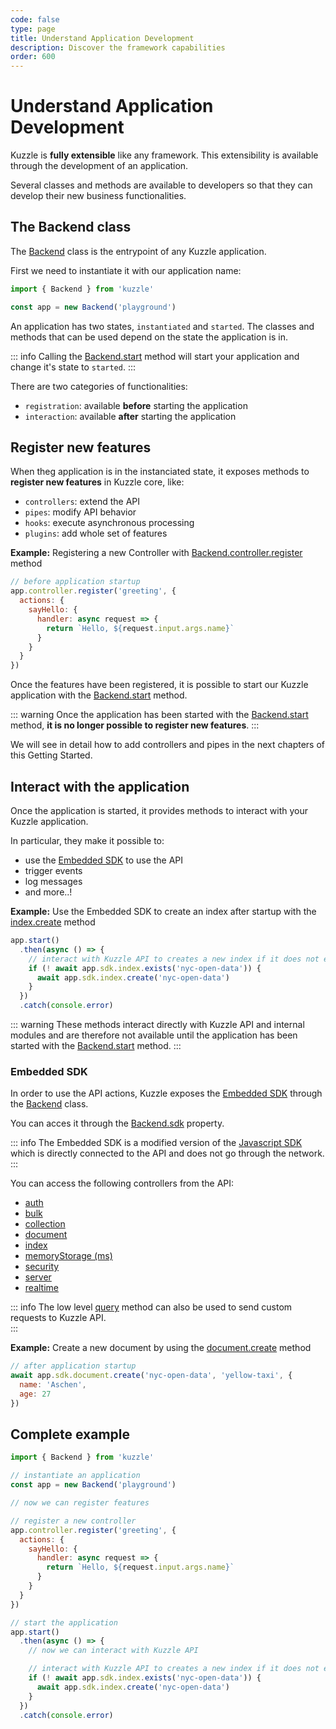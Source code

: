 ```yaml
---
code: false
type: page
title: Understand Application Development
description: Discover the framework capabilities
order: 600
---
```


# Understand Application Development

Kuzzle is **fully extensible** like any framework. This extensibility is available through the development of an application.

Several classes and methods are available to developers so that they can develop their new business functionalities.

## The Backend class

The [Backend](/core/2/some-link) class is the entrypoint of any Kuzzle application.  

First we need to instantiate it with our application name:

```js
import { Backend } from 'kuzzle'

const app = new Backend('playground')
```

An application has two states, `instantiated` and `started`. The classes and methods that can be used depend on the state the application is in. 

::: info
Calling the [Backend.start](/core/2/some-link) method will start your application and change it's state to `started`.
:::

There are two categories of functionalities:
 - `registration`: available **before** starting the application
 - `interaction`: available **after** starting the application

## Register new features

When theg application is in the instanciated state, it exposes methods to **register new features** in Kuzzle core, like:
 - `controllers`: extend the API
 - `pipes`: modify API behavior
 - `hooks`: execute asynchronous processing
 - `plugins`: add whole set of features

**Example:** Registering a new Controller with [Backend.controller.register](/core/2/some-link) method
```js
// before application startup
app.controller.register('greeting', {
  actions: {
    sayHello: {
      handler: async request => {
        return `Hello, ${request.input.args.name}`
      }
    }
  }
})
```

Once the features have been registered, it is possible to start our Kuzzle application with the [Backend.start](/core/2/some-link) method.

::: warning
Once the application has been started with the [Backend.start](/core/2/some-link) method, **it is no longer possible to register new features**.
:::

We will see in detail how to add controllers and pipes in the next chapters of this Getting Started.

## Interact with the application

Once the application is started, it provides methods to interact with your Kuzzle application.

In particular, they make it possible to:
 - use the [Embedded SDK](/core/2/some-link) to use the API
 - trigger events
 - log messages
 - and more..!

**Example:** Use the Embedded SDK to create an index after startup with the [index.create](/sdk/js/7/controllers/index/create) method
```js
app.start()
  .then(async () => {
    // interact with Kuzzle API to creates a new index if it does not exists
    if (! await app.sdk.index.exists('nyc-open-data')) {
      await app.sdk.index.create('nyc-open-data')
    }
  })
  .catch(console.error)
```

::: warning
These methods interact directly with Kuzzle API and internal modules and are therefore not available until the application has been started with the [Backend.start](/core/2/some-link) method.
:::

### Embedded SDK

In order to use the API actions, Kuzzle exposes the [Embedded SDK](/core/2/some-link) through the [Backend](/core/2/some-link) class.  

You can acces it through the [Backend.sdk](/core/2/some-link) property.  

::: info
The Embedded SDK is a modified version of the [Javascript SDK](/sdk/js/7) which is directly connected to the API and does not go through the network.  
:::

You can access the following controllers from the API:
- [auth](/sdk/js/7/controllers/auth)
- [bulk](/sdk/js/7/controllers/bulk)
- [collection](/sdk/js/7/controllers/collection)
- [document](/sdk/js/7/controllers/document)
- [index](/sdk/js/7/controllers/index)
- [memoryStorage (ms)](/sdk/js/7/controllers/ms)
- [security](/sdk/js/7/controllers/security)
- [server](/sdk/js/7/controllers/server)
- [realtime](/sdk/js/7/controllers/realtime)

::: info 
The low level [query](/sdk/js/7/core-classes/kuzzle/query) method can also be used to send custom requests to Kuzzle API.  
:::

**Example:** Create a new document by using the [document.create](/sdk/js/7/controllers/document/create) method
```js
// after application startup
await app.sdk.document.create('nyc-open-data', 'yellow-taxi', {
  name: 'Aschen',
  age: 27
})
```

## Complete example

```js
import { Backend } from 'kuzzle'

// instantiate an application
const app = new Backend('playground')

// now we can register features

// register a new controller
app.controller.register('greeting', {
  actions: {
    sayHello: {
      handler: async request => {
        return `Hello, ${request.input.args.name}`
      }
    }
  }
})

// start the application
app.start()
  .then(async () => {
    // now we can interact with Kuzzle API

    // interact with Kuzzle API to creates a new index if it does not exists
    if (! await app.sdk.index.exists('nyc-open-data')) {
      await app.sdk.index.create('nyc-open-data')
    }
  })
  .catch(console.error)
```